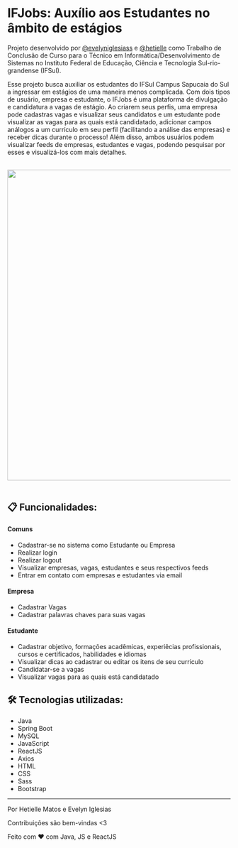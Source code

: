 # IFJobs: Auxílio aos Estudantes no âmbito de estágios

Projeto desenvolvido por [@evelyniglesiass](https://github.com/evelyniglesiass) e [@hetielle](https://github.com/hetielle) como Trabalho de Conclusão de Curso para o Técnico em Informática/Desenvolvimento de Sistemas no Instituto Federal de Educação, Ciência e Tecnologia Sul-rio-grandense (IFSul).

Esse projeto busca auxiliar os estudantes do IFSul Campus Sapucaia do Sul a ingressar em estágios de uma maneira menos complicada. Com dois tipos de usuário, empresa e estudante, 
o IFJobs é uma plataforma de divulgação e candidatura a vagas de estágio. Ao criarem seus perfis, uma empresa pode cadastras vagas e visualizar seus candidatos e um estudante pode 
visualizar as vagas para as quais está candidatado, adicionar campos análogos a um currículo em seu perfil (facilitando a análise das empresas) e receber dicas durante o processo!
Além disso, ambos usuários podem visualizar feeds de empresas, estudantes e vagas, podendo pesquisar por esses e visualizá-los com mais detalhes.

<br>
<div align="center">
  <img src="https://github.com/evelyniglesiass/IFJobsTCC/assets/106272631/368efcf7-a7d6-4b3c-9b28-6c8063e8d4d9" width="700px" />
</div>
<br>

## 📋 Funcionalidades:

#### Comuns
- Cadastrar-se no sistema como Estudante ou Empresa
- Realizar login
- Realizar logout
- Visualizar empresas, vagas, estudantes e seus respectivos feeds
- Entrar em contato com empresas e estudantes via email

#### Empresa
- Cadastrar Vagas
- Cadastrar palavras chaves para suas vagas

#### Estudante
- Cadastrar objetivo, formações acadêmicas, experiêcias profissionais, cursos e certificados, habilidades e idiomas
- Visualizar dicas ao cadastrar ou editar os itens de seu currículo
- Candidatar-se a vagas
- Visualizar vagas para as quais está candidatado


## 🛠️ Tecnologias utilizadas:

* Java
* Spring Boot
* MySQL
* JavaScript
* ReactJS
* Axios
* HTML
* CSS
* Sass
* Bootstrap



***

Por Hetielle Matos e Evelyn Iglesias

Contribuições são bem-vindas <3

Feito com ❤️ com Java, JS e ReactJS

